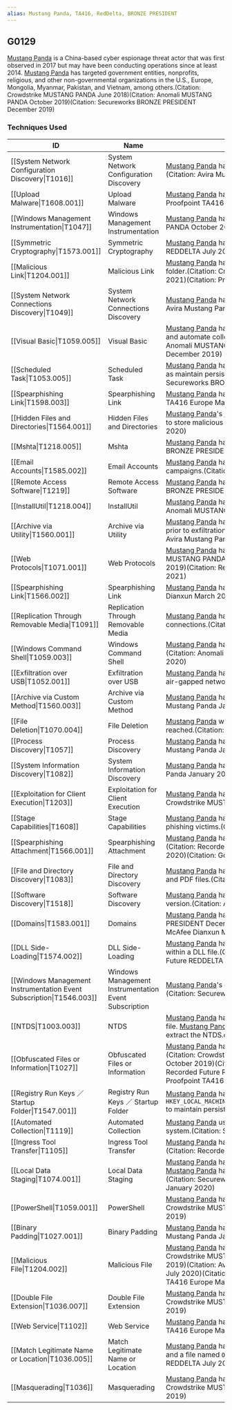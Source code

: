 ```yaml
---
alias: Mustang Panda, TA416, RedDelta, BRONZE PRESIDENT
---
```


## G0129

[Mustang Panda](https://attack.mitre.org/groups/G0129) is a China-based cyber espionage threat actor that was first observed in 2017 but may have been conducting operations since at least 2014. [Mustang Panda](https://attack.mitre.org/groups/G0129) has targeted government entities, nonprofits, religious, and other non-governmental organizations in the U.S., Europe, Mongolia, Myanmar, Pakistan, and Vietnam, among others.(Citation: Crowdstrike MUSTANG PANDA June 2018)(Citation: Anomali MUSTANG PANDA October 2019)(Citation: Secureworks BRONZE PRESIDENT December 2019) 


### Techniques Used

| ID | Name | Use |
| --- | --- | --- |
| [[System Network Configuration Discovery\|T1016]] | System Network Configuration Discovery | [Mustang Panda](https://attack.mitre.org/groups/G0129) has used <code>ipconfig</code> and <code>arp</code> to determine network configuration information.(Citation: Avira Mustang Panda January 2020) |
| [[Upload Malware\|T1608.001]] | Upload Malware | [Mustang Panda](https://attack.mitre.org/groups/G0129) has hosted malicious payloads on DropBox including [PlugX](https://attack.mitre.org/software/S0013).(Citation: Proofpoint TA416 Europe March 2022) |
| [[Windows Management Instrumentation\|T1047]] | Windows Management Instrumentation | [Mustang Panda](https://attack.mitre.org/groups/G0129) has executed PowerShell scripts via WMI.(Citation: Anomali MUSTANG PANDA October 2019)(Citation: Secureworks BRONZE PRESIDENT December 2019) |
| [[Symmetric Cryptography\|T1573.001]] | Symmetric Cryptography | [Mustang Panda](https://attack.mitre.org/groups/G0129) has encrypted C2 communications with RC4.(Citation: Recorded Future REDDELTA July 2020) |
| [[Malicious Link\|T1204.001]] | Malicious Link | [Mustang Panda](https://attack.mitre.org/groups/G0129) has sent malicious links including links directing victims to a Google Drive folder.(Citation: Crowdstrike MUSTANG PANDA June 2018)(Citation: McAfee Dianxun March 2021)(Citation: Proofpoint TA416 Europe March 2022) |
| [[System Network Connections Discovery\|T1049]] | System Network Connections Discovery | [Mustang Panda](https://attack.mitre.org/groups/G0129) has used <code>netstat -ano</code> to determine network connection information.(Citation: Avira Mustang Panda January 2020) |
| [[Visual Basic\|T1059.005]] | Visual Basic | [Mustang Panda](https://attack.mitre.org/groups/G0129) has embedded VBScript components in LNK files to download additional files and automate collection.(Citation: Crowdstrike MUSTANG PANDA June 2018)(Citation: Anomali MUSTANG PANDA October 2019)(Citation: Secureworks BRONZE PRESIDENT December 2019) |
| [[Scheduled Task\|T1053.005]] | Scheduled Task | [Mustang Panda](https://attack.mitre.org/groups/G0129) has created a scheduled task to execute additional malicious software, as well as maintain persistence.(Citation: Anomali MUSTANG PANDA October 2019)(Citation: Secureworks BRONZE PRESIDENT December 2019)(Citation: McAfee Dianxun March 2021) |
| [[Spearphishing Link\|T1598.003]] | Spearphishing Link | [Mustang Panda](https://attack.mitre.org/groups/G0129) has delivered web bugs to profile their intended targets.(Citation: Proofpoint TA416 Europe March 2022) |
| [[Hidden Files and Directories\|T1564.001]] | Hidden Files and Directories | [Mustang Panda](https://attack.mitre.org/groups/G0129)'s [PlugX](https://attack.mitre.org/software/S0013) variant has created a hidden folder on USB drives named <code>RECYCLE.BIN</code> to store malicious executables and collected data.(Citation: Avira Mustang Panda January 2020) |
| [[Mshta\|T1218.005]] | Mshta | [Mustang Panda](https://attack.mitre.org/groups/G0129) has used mshta.exe to launch collection scripts.(Citation: Secureworks BRONZE PRESIDENT December 2019) |
| [[Email Accounts\|T1585.002]] | Email Accounts | [Mustang Panda](https://attack.mitre.org/groups/G0129) has leveraged the legitimate email marketing service SMTP2Go for phishing campaigns.(Citation: Proofpoint TA416 Europe March 2022) |
| [[Remote Access Software\|T1219]] | Remote Access Software | [Mustang Panda](https://attack.mitre.org/groups/G0129) has installed TeamViewer on targeted systems.(Citation: Secureworks BRONZE PRESIDENT December 2019) |
| [[InstallUtil\|T1218.004]] | InstallUtil | [Mustang Panda](https://attack.mitre.org/groups/G0129) has used <code>InstallUtil.exe</code> to execute a malicious Beacon stager.(Citation: Anomali MUSTANG PANDA October 2019) |
| [[Archive via Utility\|T1560.001]] | Archive via Utility | [Mustang Panda](https://attack.mitre.org/groups/G0129) has used RAR to create password-protected archives of collected documents prior to exfiltration.(Citation: Secureworks BRONZE PRESIDENT December 2019)(Citation: Avira Mustang Panda January 2020) |
| [[Web Protocols\|T1071.001]] | Web Protocols | [Mustang Panda](https://attack.mitre.org/groups/G0129) has communicated with its C2 via HTTP POST requests.(Citation: Anomali MUSTANG PANDA October 2019)(Citation: Secureworks BRONZE PRESIDENT December 2019)(Citation: Recorded Future REDDELTA July 2020)(Citation: McAfee Dianxun March 2021) |
| [[Spearphishing Link\|T1566.002]] | Spearphishing Link | [Mustang Panda](https://attack.mitre.org/groups/G0129) has delivered malicious links to their intended targets.(Citation: McAfee Dianxun March 2021) |
| [[Replication Through Removable Media\|T1091]] | Replication Through Removable Media | [Mustang Panda](https://attack.mitre.org/groups/G0129) has used a customized [PlugX](https://attack.mitre.org/software/S0013) variant which could spread through USB connections.(Citation: Avira Mustang Panda January 2020) |
| [[Windows Command Shell\|T1059.003]] | Windows Command Shell | [Mustang Panda](https://attack.mitre.org/groups/G0129) has executed HTA files via cmd.exe, and used batch scripts for collection.(Citation: Anomali MUSTANG PANDA October 2019)(Citation: Avira Mustang Panda January 2020) |
| [[Exfiltration over USB\|T1052.001]] | Exfiltration over USB | [Mustang Panda](https://attack.mitre.org/groups/G0129) has used a customized [PlugX](https://attack.mitre.org/software/S0013) variant which could exfiltrate documents from air-gapped networks.(Citation: Avira Mustang Panda January 2020) |
| [[Archive via Custom Method\|T1560.003]] | Archive via Custom Method | [Mustang Panda](https://attack.mitre.org/groups/G0129) has encrypted documents with RC4 prior to exfiltration.(Citation: Avira Mustang Panda January 2020) |
| [[File Deletion\|T1070.004]] | File Deletion | [Mustang Panda](https://attack.mitre.org/groups/G0129) will delete their tools and files, and kill processes after their objectives are reached.(Citation: Secureworks BRONZE PRESIDENT December 2019) |
| [[Process Discovery\|T1057]] | Process Discovery | [Mustang Panda](https://attack.mitre.org/groups/G0129) has used <code>tasklist /v</code> to determine active process information.(Citation: Avira Mustang Panda January 2020)	 |
| [[System Information Discovery\|T1082]] | System Information Discovery | [Mustang Panda](https://attack.mitre.org/groups/G0129) has gathered system information using <code>systeminfo</code>.(Citation: Avira Mustang Panda January 2020) |
| [[Exploitation for Client Execution\|T1203]] | Exploitation for Client Execution | [Mustang Panda](https://attack.mitre.org/groups/G0129) has exploited CVE-2017-0199 in Microsoft Word to execute code.(Citation: Crowdstrike MUSTANG PANDA June 2018) |
| [[Stage Capabilities\|T1608]] | Stage Capabilities | [Mustang Panda](https://attack.mitre.org/groups/G0129) has used servers under their control to validate tracking pixels sent to phishing victims.(Citation: Proofpoint TA416 Europe March 2022) |
| [[Spearphishing Attachment\|T1566.001]] | Spearphishing Attachment | [Mustang Panda](https://attack.mitre.org/groups/G0129) has used spearphishing attachments to deliver initial access payloads.(Citation: Recorded Future REDDELTA July 2020)(Citation: Proofpoint TA416 November 2020)(Citation: Google TAG Ukraine Threat Landscape March 2022) |
| [[File and Directory Discovery\|T1083]] | File and Directory Discovery | [Mustang Panda](https://attack.mitre.org/groups/G0129) has searched the entire target system for DOC, DOCX, PPT, PPTX, XLS, XLSX, and PDF files.(Citation: Avira Mustang Panda January 2020) |
| [[Software Discovery\|T1518]] | Software Discovery | [Mustang Panda](https://attack.mitre.org/groups/G0129) has searched the victim system for the <code>InstallUtil.exe</code> program and its version.(Citation: Anomali MUSTANG PANDA October 2019) |
| [[Domains\|T1583.001]] | Domains | [Mustang Panda](https://attack.mitre.org/groups/G0129) have acquired C2 domains prior to operations.(Citation: Secureworks BRONZE PRESIDENT December 2019)(Citation: Recorded Future REDDELTA July 2020)(Citation: McAfee Dianxun March 2021) |
| [[DLL Side-Loading\|T1574.002]] | DLL Side-Loading | [Mustang Panda](https://attack.mitre.org/groups/G0129) has used a legitimately signed executable to execute a malicious payload within a DLL file.(Citation: Anomali MUSTANG PANDA October 2019)(Citation: Recorded Future REDDELTA July 2020)(Citation: Proofpoint TA416 November 2020) |
| [[Windows Management Instrumentation Event Subscription\|T1546.003]] | Windows Management Instrumentation Event Subscription | [Mustang Panda](https://attack.mitre.org/groups/G0129)'s custom ORat tool uses a WMI event consumer to maintain persistence.(Citation: Secureworks BRONZE PRESIDENT December 2019) |
| [[NTDS\|T1003.003]] | NTDS | [Mustang Panda](https://attack.mitre.org/groups/G0129) has used vssadmin to create a volume shadow copy and retrieve the NTDS.dit file. [Mustang Panda](https://attack.mitre.org/groups/G0129) has also used <code>reg save</code> on the SYSTEM file Registry location to help extract the NTDS.dit file.(Citation: Secureworks BRONZE PRESIDENT December 2019) |
| [[Obfuscated Files or Information\|T1027]] | Obfuscated Files or Information | [Mustang Panda](https://attack.mitre.org/groups/G0129) has delivered initial payloads hidden using archives and encoding measures.(Citation: Crowdstrike MUSTANG PANDA June 2018)(Citation: Anomali MUSTANG PANDA October 2019)(Citation: Secureworks BRONZE PRESIDENT December 2019)(Citation: Recorded Future REDDELTA July 2020)(Citation: Proofpoint TA416 November 2020)(Citation: Proofpoint TA416 Europe March 2022) |
| [[Registry Run Keys ／ Startup Folder\|T1547.001]] | Registry Run Keys ／ Startup Folder | [Mustang Panda](https://attack.mitre.org/groups/G0129) has created the registry key <code>HKEY_LOCAL_MACHINE\SOFTWARE\Wow6432Node\Microsoft\Windows\CurrentVersion\Run\AdobelmdyU</code> to maintain persistence.(Citation: Proofpoint TA416 November 2020) |
| [[Automated Collection\|T1119]] | Automated Collection | [Mustang Panda](https://attack.mitre.org/groups/G0129) used custom batch scripts to collect files automatically from a targeted system.(Citation: Secureworks BRONZE PRESIDENT December 2019) |
| [[Ingress Tool Transfer\|T1105]] | Ingress Tool Transfer | [Mustang Panda](https://attack.mitre.org/groups/G0129) has downloaded additional executables following the initial infection stage.(Citation: Recorded Future REDDELTA July 2020) |
| [[Local Data Staging\|T1074.001]] | Local Data Staging | [Mustang Panda](https://attack.mitre.org/groups/G0129) has stored collected credential files in <code>c:\windows\temp</code> prior to exfiltration. [Mustang Panda](https://attack.mitre.org/groups/G0129) has also stored documents for exfiltration in a hidden folder on USB drives.(Citation: Secureworks BRONZE PRESIDENT December 2019)(Citation: Avira Mustang Panda January 2020) |
| [[PowerShell\|T1059.001]] | PowerShell | [Mustang Panda](https://attack.mitre.org/groups/G0129) has used malicious PowerShell scripts to enable execution.(Citation: Crowdstrike MUSTANG PANDA June 2018)(Citation: Anomali MUSTANG PANDA October 2019) |
| [[Binary Padding\|T1027.001]] | Binary Padding | [Mustang Panda](https://attack.mitre.org/groups/G0129) has used junk code within their DLL files to hinder analysis.(Citation: Avira Mustang Panda January 2020) |
| [[Malicious File\|T1204.002]] | Malicious File | [Mustang Panda](https://attack.mitre.org/groups/G0129) has sent malicious files requiring direct victim interaction to execute.(Citation: Crowdstrike MUSTANG PANDA June 2018)(Citation: Anomali MUSTANG PANDA October 2019)(Citation: Avira Mustang Panda January 2020)(Citation: Recorded Future REDDELTA July 2020)(Citation: Google TAG Ukraine Threat Landscape March 2022)(Citation: Proofpoint TA416 Europe March 2022) |
| [[Double File Extension\|T1036.007]] | Double File Extension | [Mustang Panda](https://attack.mitre.org/groups/G0129) has used an additional filename extension to hide the true file type.(Citation: Crowdstrike MUSTANG PANDA June 2018)(Citation: Anomali MUSTANG PANDA October 2019) |
| [[Web Service\|T1102]] | Web Service | [Mustang Panda](https://attack.mitre.org/groups/G0129) has used DropBox URLs to deliver variants of [PlugX](https://attack.mitre.org/software/S0013).(Citation: Proofpoint TA416 Europe March 2022) |
| [[Match Legitimate Name or Location\|T1036.005]] | Match Legitimate Name or Location | [Mustang Panda](https://attack.mitre.org/groups/G0129) has used names like `adobeupdate.dat` and `PotPlayerDB.dat` to disguise [PlugX](https://attack.mitre.org/software/S0013), and a file named `OneDrive.exe` to load a [Cobalt Strike](https://attack.mitre.org/software/S0154) payload.(Citation: Recorded Future REDDELTA July 2020) |
| [[Masquerading\|T1036]] | Masquerading | [Mustang Panda](https://attack.mitre.org/groups/G0129) has used an additional filename extension to hide the true file type.(Citation: Crowdstrike MUSTANG PANDA June 2018)(Citation: Anomali MUSTANG PANDA October 2019) |
